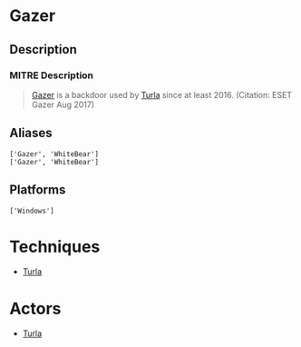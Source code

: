 
# Gazer

## Description

### MITRE Description

> [Gazer](https://attack.mitre.org/software/S0168) is a backdoor used by [Turla](https://attack.mitre.org/groups/G0010) since at least 2016. (Citation: ESET Gazer Aug 2017)

## Aliases

```
['Gazer', 'WhiteBear']
['Gazer', 'WhiteBear']
```

## Platforms

```
['Windows']
```

# Techniques


* [Turla](../techniques/Turla.md)


# Actors


* [Turla](../actors/Turla.md)

